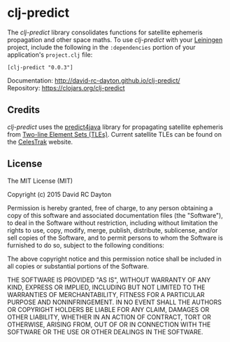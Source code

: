 # clj-predict

The *clj-predict* library consolidates functions for satellite ephemeris
propagation and other space maths. To use *clj-predict* with your
[Leiningen](http://leiningen.org/) project, include the following in the
`:dependencies` portion of your application's `project.clj` file:

    [clj-predict "0.0.3"]

Documentation: http://david-rc-dayton.github.io/clj-predict/  
Repository: https://clojars.org/clj-predict

## Credits

*clj-predict* uses the
[predict4java](https://github.com/badgersoftdotcom/predict4java) library for
propagating satellite ephemeris from
[Two-line Element Sets (TLEs)](http://en.wikipedia.org/wiki/Two-line_element_set).
Current satellite TLEs can be found on the [CelesTrak](https://celestrak.com/)
website.

## License

The MIT License (MIT)

Copyright (c) 2015 David RC Dayton

Permission is hereby granted, free of charge, to any person obtaining a copy
of this software and associated documentation files (the "Software"), to deal
in the Software without restriction, including without limitation the rights
to use, copy, modify, merge, publish, distribute, sublicense, and/or sell
copies of the Software, and to permit persons to whom the Software is
furnished to do so, subject to the following conditions:

The above copyright notice and this permission notice shall be included in
all copies or substantial portions of the Software.

THE SOFTWARE IS PROVIDED "AS IS", WITHOUT WARRANTY OF ANY KIND, EXPRESS OR
IMPLIED, INCLUDING BUT NOT LIMITED TO THE WARRANTIES OF MERCHANTABILITY,
FITNESS FOR A PARTICULAR PURPOSE AND NONINFRINGEMENT. IN NO EVENT SHALL THE
AUTHORS OR COPYRIGHT HOLDERS BE LIABLE FOR ANY CLAIM, DAMAGES OR OTHER
LIABILITY, WHETHER IN AN ACTION OF CONTRACT, TORT OR OTHERWISE, ARISING FROM,
OUT OF OR IN CONNECTION WITH THE SOFTWARE OR THE USE OR OTHER DEALINGS IN
THE SOFTWARE.
